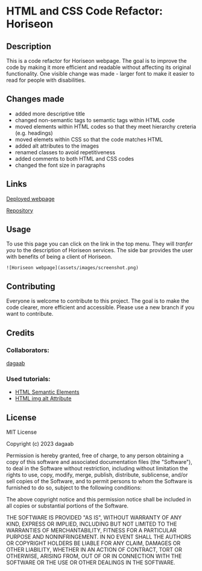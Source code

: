 # HTML and CSS Code Refactor: Horiseon 

## Description

This is a code refactor for Horiseon webpage. The goal is to improve the code by making it more efficient and readable without affecting its original functionality.
One visible change was made - larger font to make it easier to read for people with disabilities. 

## Changes made
* added more descriptive title
* changed non-semantic tags to semantic tags within HTML code
* moved elements within HTML codes so that they meet hierarchy creteria (e.g. headings)
* moved elemets within CSS so that the code matches HTML
* added alt attributes to the images
* renamed classes to avoid repetitiveness
* added comments to both HTML and CSS codes
* changed the font size in paragraphs

## Links

[Deployed webpage](https://dagaab.github.io/code-refactor-horiseon/)

[Repository](https://github.com/dagaab/code-refactor-horiseon)

## Usage

To use this page you can click on the link in the top menu. They will *tranfer you* to the description of Horiseon services. The side bar provides the user with benefits of being a client of Horiseon.

    ![Horiseon webpage](assets/images/screenshot.png)
   

## Contributing

Everyone is welcome to contribute to this project. The goal is to make the code clearer, more efficient and accessible. Please use a new branch if you want to contribute.

## Credits

### Collaborators:

[dagaab](https://github.com/dagaab)

### Used tutorials:

* [HTML Semantic Elements](https://www.w3schools.com/html/html5_semantic_elements.asp)
* [HTML img alt Attribute](https://www.w3schools.com/tags/att_img_alt.asp)


## License

MIT License

Copyright (c) 2023 dagaab

Permission is hereby granted, free of charge, to any person obtaining a copy
of this software and associated documentation files (the "Software"), to deal
in the Software without restriction, including without limitation the rights
to use, copy, modify, merge, publish, distribute, sublicense, and/or sell
copies of the Software, and to permit persons to whom the Software is
furnished to do so, subject to the following conditions:

The above copyright notice and this permission notice shall be included in all
copies or substantial portions of the Software.

THE SOFTWARE IS PROVIDED "AS IS", WITHOUT WARRANTY OF ANY KIND, EXPRESS OR
IMPLIED, INCLUDING BUT NOT LIMITED TO THE WARRANTIES OF MERCHANTABILITY,
FITNESS FOR A PARTICULAR PURPOSE AND NONINFRINGEMENT. IN NO EVENT SHALL THE
AUTHORS OR COPYRIGHT HOLDERS BE LIABLE FOR ANY CLAIM, DAMAGES OR OTHER
LIABILITY, WHETHER IN AN ACTION OF CONTRACT, TORT OR OTHERWISE, ARISING FROM,
OUT OF OR IN CONNECTION WITH THE SOFTWARE OR THE USE OR OTHER DEALINGS IN THE
SOFTWARE.
